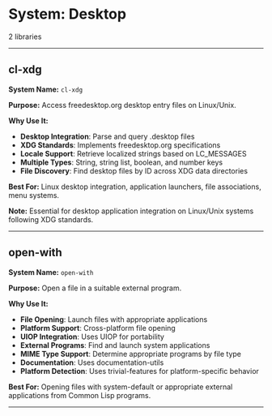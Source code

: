 # System: Desktop

2 libraries

---

## cl-xdg

**System Name:** `cl-xdg`

**Purpose:** Access freedesktop.org desktop entry files on Linux/Unix.

**Why Use It:**
- **Desktop Integration**: Parse and query .desktop files
- **XDG Standards**: Implements freedesktop.org specifications
- **Locale Support**: Retrieve localized strings based on LC_MESSAGES
- **Multiple Types**: String, string list, boolean, and number keys
- **File Discovery**: Find desktop files by ID across XDG data directories

**Best For:** Linux desktop integration, application launchers, file associations, menu systems.

**Note:** Essential for desktop application integration on Linux/Unix systems following XDG standards.

---


## open-with

**System Name:** `open-with`

**Purpose:** Open a file in a suitable external program.

**Why Use It:**
- **File Opening**: Launch files with appropriate applications
- **Platform Support**: Cross-platform file opening
- **UIOP Integration**: Uses UIOP for portability
- **External Programs**: Find and launch system applications
- **MIME Type Support**: Determine appropriate programs by file type
- **Documentation**: Uses documentation-utils
- **Platform Detection**: Uses trivial-features for platform-specific behavior

**Best For:** Opening files with system-default or appropriate external applications from Common Lisp programs.

---


